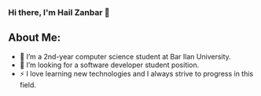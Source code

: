 ### Hi there, I'm Hail Zanbar 👋

## About Me:

- 🌱 I’m a 2nd-year computer science student at Bar Ilan University.
- 🔭 I’m looking for a software developer student position.
- ⚡ I love learning new technologies and I always strive to progress in this field.
